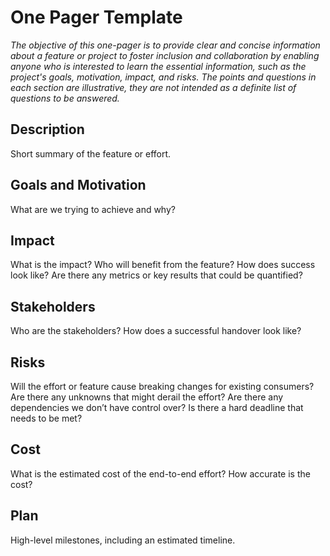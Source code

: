 # One Pager Template
*The objective of this one-pager is to provide clear and concise information about a feature or project to foster inclusion and collaboration by enabling anyone who is interested to learn the essential information, such as the project's goals, motivation, impact, and risks. The points and questions in each section are illustrative, they are not intended as a definite list of questions to be answered.*

## Description
Short summary of the feature or effort.

## Goals and Motivation
What are we trying to achieve and why? 

## Impact
What is the impact? Who will benefit from the feature? How does success look like? Are there any metrics or key results that could be quantified? 

## Stakeholders
Who are the stakeholders? How does a successful handover look like? 

## Risks
Will the effort or feature cause breaking changes for existing consumers? Are there any unknowns that might derail the effort? Are there any dependencies we don’t have control over? Is there a hard deadline that needs to be met? 

## Cost
What is the estimated cost of the end-to-end effort? How accurate is the cost? 

## Plan
High-level milestones, including an estimated timeline. 